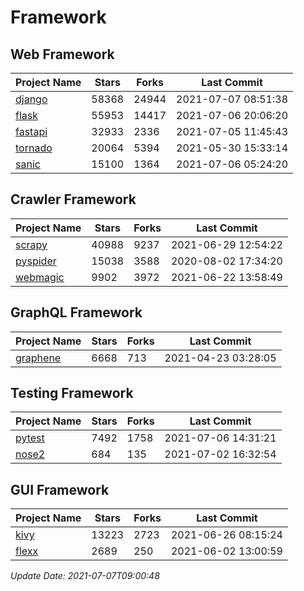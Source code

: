 # Framework

## Web Framework
| Project Name | Stars | Forks | Last Commit |
| ------------ | ----- | ----- | ----------- |
| [django](https://github.com/django/django) | 58368 | 24944 | 2021-07-07 08:51:38 |
| [flask](https://github.com/pallets/flask) | 55953 | 14417 | 2021-07-06 20:06:20 |
| [fastapi](https://github.com/tiangolo/fastapi) | 32933 | 2336 | 2021-07-05 11:45:43 |
| [tornado](https://github.com/tornadoweb/tornado) | 20064 | 5394 | 2021-05-30 15:33:14 |
| [sanic](https://github.com/sanic-org/sanic) | 15100 | 1364 | 2021-07-06 05:24:20 |

## Crawler Framework
| Project Name | Stars | Forks | Last Commit |
| ------------ | ----- | ----- | ----------- |
| [scrapy](https://github.com/scrapy/scrapy) | 40988 | 9237 | 2021-06-29 12:54:22 |
| [pyspider](https://github.com/binux/pyspider) | 15038 | 3588 | 2020-08-02 17:34:20 |
| [webmagic](https://github.com/code4craft/webmagic) | 9902 | 3972 | 2021-06-22 13:58:49 |

## GraphQL Framework
| Project Name | Stars | Forks | Last Commit |
| ------------ | ----- | ----- | ----------- |
| [graphene](https://github.com/graphql-python/graphene) | 6668 | 713 | 2021-04-23 03:28:05 |

## Testing Framework
| Project Name | Stars | Forks | Last Commit |
| ------------ | ----- | ----- | ----------- |
| [pytest](https://github.com/pytest-dev/pytest) | 7492 | 1758 | 2021-07-06 14:31:21 |
| [nose2](https://github.com/nose-devs/nose2) | 684 | 135 | 2021-07-02 16:32:54 |

## GUI Framework
| Project Name | Stars | Forks | Last Commit |
| ------------ | ----- | ----- | ----------- |
| [kivy](https://github.com/kivy/kivy) | 13223 | 2723 | 2021-06-26 08:15:24 |
| [flexx](https://github.com/flexxui/flexx) | 2689 | 250 | 2021-06-02 13:00:59 |

*Update Date: 2021-07-07T09:00:48*